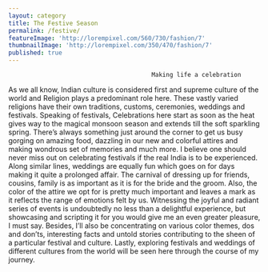```yaml
---
layout: category
title: The Festive Season
permalink: /festive/
featureImage: 'http://lorempixel.com/560/730/fashion/7'
thumbnailImage: 'http://lorempixel.com/350/470/fashion/7'
published: true
---
```

											Making life a celebration
As we all know, Indian culture is considered first and supreme culture of the world and Religion plays a predominant role here. These vastly varied religions have their own traditions, customs, ceremonies, weddings and festivals. Speaking of festivals, Celebrations here start as soon as the heat gives way to the magical monsoon season and extends till the soft sparkling spring. There’s always something just around the corner to get us busy gorging on amazing food, dazzling in our new and colorful attires and making wondrous set of memories and much more. I believe one should never miss out on celebrating festivals if the real India is to be experienced. Along similar lines, weddings are equally fun which goes on for days making it quite a prolonged affair. The carnival of dressing up for friends, cousins, family is as important as it is for the bride and the groom. Also, the color of the attire we opt for is pretty much important and leaves a mark as it reflects the range of emotions felt by us.
Witnessing the joyful and radiant series of events is undoubtedly no less than a delightful experience, but showcasing and scripting it for you would give me an even greater pleasure, I must say. Besides, I’ll also be concentrating on various color themes, dos and don’ts, interesting facts and untold stories contributing to the sheen of a particular festival and culture. Lastly, exploring festivals and weddings of different cultures from the world will be seen here through the course of my journey.



